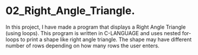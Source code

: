 # 02_Right_Angle_Triangle.
In this project, I have made a program that displays a Right Angle Triangle (using loops). This program is written in C-LANGUAGE and uses nested for-loops to print a shape like right angle triangle. The shape may have different number of rows depending on how many rows the user enters. 
